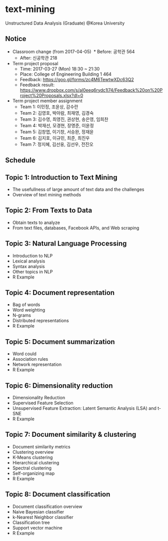 # text-mining
Unstructured Data Analysis (Graduate) @Korea University

## Notice
* Classroom change (from 2017-04-05)
  * Before: 공학관 564
  * After: 신공학관 218
* Term project proposal
  * Time: 2017-03-27 (Mon) 18:30 ~ 21:30
  * Place: College of Engineering Building 1 464
  * Feedback: https://goo.gl/forms/zc4M6TewtwXDc63Q2
  * Feedback result: https://www.dropbox.com/s/al0eeq6rydc1l74/Feedback%20on%20Project%20Proposals.xlsx?dl=0
* Term project member assignment
   * Team 1: 이민정, 조윤상, 감수란
   * Team 2: 김영호, 박아람, 최재영, 김경숙
   * Team 3: 김수영, 최영진, 권상현, 송은영, 임희찬
   * Team 4: 박재선, 모경현, 장명준, 이윤정
   * Team 5: 김창엽, 이기창, 서승완, 정재윤
   * Team 6: 김지호, 이규민, 최준, 최진우
   * Team 7: 정지혜, 김선웅, 김선우, 전진오
  
## Schedule
## Topic 1: Introduction to Text Mining
* The usefullness of large amount of text data and the challenges
* Overview of text mining methods

## Topic 2: From Texts to Data
* Obtain texts to analyze
* From text files, databases, Facebook APIs, and Web scraping

## Topic 3: Natural Language Processing
* Introduction to NLP
* Lexical analysis
* Syntax analysis
* Other topics in NLP
* R Example

## Topic 4: Document representation
* Bag of words
* Word weighting
* N-grams
* Distributed representations
* R Example

## Topic 5: Document summarization
* Word could
* Association rules
* Network representation
* R Example

## Topic 6: Dimensionality reduction
* Dimensionality Reduction
* Supervised Feature Selection
* Unsupervised Feature Extraction: Latent Semantic Analysis (LSA) and t-SNE
* R Example

## Topic 7: Document similarity & clustering
* Document similarity metrics
* Clustering overview
* K-Means clustering
* Hierarchical clustering
* Spectral clustering
* Self-organizing map
* R Example

## Topic 8: Document classification
* Document classification overview
* Naive Bayesian classifier
* k-Nearest Neighbor classifier
* Classification tree
* Support vector machine
* R Example
